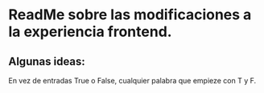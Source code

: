 # ReadMe sobre las modificaciones a la experiencia frontend.

## Algunas ideas:
En vez de entradas True o False, cualquier palabra que empieze con T y F.

